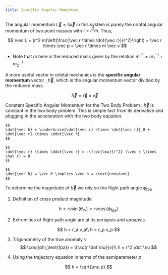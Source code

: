 ```yaml
---
title: Specific Angular Momentum
---
```


The angular momentum $\vec L = I\vec\omega$ in this system is purely the oribtal angular momentum of two point masses with $I=r^2m$. Thus,

$$
\vec L = (r^2 m)\left(\frac{\vec r \times \dot{\vec r}}{r^2}\right) = \vec r \times \vec p = \vec r \times m \vec v
$$

* Note that $m$ here is the reduced mass given by the relation $m^{-1} = m_1^{-1} + m_2^{-1}$

A more useful vector in orbital mechanics is the **specific angular momentum** vector , $\vec h$, which is the angular momentum vector divided by the reduced mass.

$$
\vec h = \vec r \times \vec v
$$

Constant Specific Angular Momentum for the Two Body Problem
: $\vec h$ is constant in the two body problem. This is simple fact from its derivative and plugging in the acceleration with the two body equation.

    $$
    \dot{\vec h} = \underbrace{\dot{\vec r} \times \dot{\vec r}}_0 + \dot{\vec r} \times \ddot{\vec r}
    $$

    $$
    \dot{\vec r} \times \ddot{\vec r} = -\frac{\mu}{r^2} (\vec r \times \hat r) = 0
    $$

    $$
    \dot{\vec h} = \vec 0 \implies \vec h = \text{constant}
    $$

To determine the magnitude of $\vec h$ we rely on the flight path angle $\phi_\text{fpa}$

1. Definition of cross product magnitude

    $$
    h = rv \sin(\theta_{rv}) = rv \cos(\phi_\text{fpa})
    $$

2. Extremities of flight path angle are at its periapsis and apoapsis

    $$
    h = r_a v_a\\
    h = r_p v_p
    $$

3. Trigonometry of the true anomaly $\nu$
    $$
    \cos(\phi_\text{fpa}) = \frac{r \dot \nu}{v}\\
    h = r^2 \dot \nu
    $$

4. Using the trajectory equation in terms of the semiparameter $p$

    $$
    h = \sqrt{\mu p}
    $$